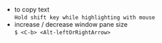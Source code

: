 - to copy text \
`Hold shift key while highlighting with mouse`
- increase / decrease window pane size \
`$ <C-b> <Alt-leftOrRightArrow>`
